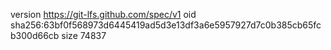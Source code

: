 version https://git-lfs.github.com/spec/v1
oid sha256:63bf0f568973d6445419ad5d3e13df3a6e5957927d7c0b385cb65fcb300d66cb
size 74837
